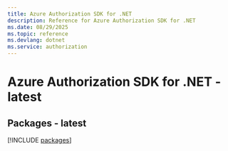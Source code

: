 ```yaml
---
title: Azure Authorization SDK for .NET
description: Reference for Azure Authorization SDK for .NET
ms.date: 08/29/2025
ms.topic: reference
ms.devlang: dotnet
ms.service: authorization
---
```

# Azure Authorization SDK for .NET - latest
## Packages - latest
[!INCLUDE [packages](authorization-index.md)]
